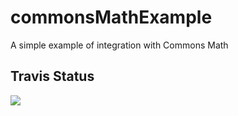 commonsMathExample
==================

A simple example of integration with Commons Math

Travis Status
---------

<a href="https://travis-ci.org/teverett/commonsMathExample"><img src="https://api.travis-ci.org/teverett/commonsMathExample.png"></a>

